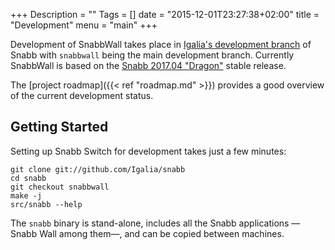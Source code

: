 +++
Description = ""
Tags = []
date = "2015-12-01T23:27:38+02:00"
title = "Development"
menu = "main"
+++

Development of <span class="appname">SnabbWall</span> takes place in [Igalia's development branch](https://github.com/Igalia/snabb) of Snabb with `snabbwall` being the main development branch. Currently SnabbWall is based on the [Snabb 2017.04 "Dragon"](https://github.com/SnabbCo/snabb/releases/tag/v2017.04) stable release.

The [project roadmap]({{< ref "roadmap.md" >}}) provides a good overview of the current development status.


Getting Started
---------------

Setting up Snabb Switch for development takes just a few minutes:

```
git clone git://github.com/Igalia/snabb
cd snabb
git checkout snabbwall
make -j
src/snabb --help
```

The `snabb` binary is stand-alone, includes all the Snabb applications —Snabb Wall among them—, and can be copied between machines.
